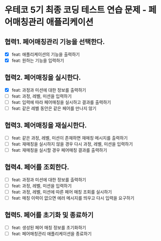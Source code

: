 # 우테코 5기 최종 코딩 테스트 연습 문제 - 페어매칭관리 애플리케이션

## 협력1. 페어매칭관리 기능을 선택한다.

- [x] feat: 애플리케이션의 기능을 출력하기
- [x] feat: 원하는 기능을 입력하기

## 협력2. 페어매칭을 실시한다.

- [x] feat: 과정과 미션에 대한 정보를 출력하기
- [ ] feat: 과정, 레벨, 미션을 입력하기
- [ ] feat: 입력에 따라 페어매칭을 실시하고 결과를 출력하기
- [ ] feat: 같은 레벨 동안은 같은 페어를 만나지 않기

## 협력3. 페어매칭을 재실시한다.

- [ ] feat: 같은 과정, 레벨, 미션이 존재하면 재매칭 메시지를 출력하기
- [ ] feat: 재매칭을 실시하지 않을 경우 다시 과정, 레벨, 미션을 입력하기
- [ ] feat: 재매칭을 실시할 경우 페어매칭 결과를 출력하기

## 협력4. 페어를 조회한다.

- [ ] feat: 과정과 미션에 대한 정보를 출력하기
- [ ] feat: 과정, 레벨, 미션을 입력하기
- [ ] feat: 과정, 레벨, 미션에 따른 페어 매칭 조회를 실시하기
- [ ] feat: 매칭 이력이 없으면 에러 메시지를 띄우고 다시 입력을 요구하기

## 협력5. 페어를 초기화 및 종료하기

- [ ] feat: 생성된 페어 매칭 정보를 초기화하기
- [ ] feat: 페어매칭관리 애플리케이션을 종료하기
